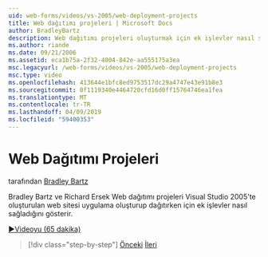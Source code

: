 ```yaml
---
uid: web-forms/videos/vs-2005/web-deployment-projects
title: Web dağıtımı projeleri | Microsoft Docs
author: BradleyBartz
description: Web dağıtımı projeleri oluşturmak için ek işlevler nasıl sağladığını Bradley Bartz ve Richard Ersek Göster ve web sitesi uygulamaları dağıtma oluşturun...
ms.author: riande
ms.date: 09/21/2006
ms.assetid: eca1b75a-2f32-4004-842e-aa555175a3ea
msc.legacyurl: /web-forms/videos/vs-2005/web-deployment-projects
msc.type: video
ms.openlocfilehash: 413644e1bfc8ed9753517dc29a4747e43e91b8e3
ms.sourcegitcommit: 0f1119340e4464720cfd16d0ff15764746ea1fea
ms.translationtype: MT
ms.contentlocale: tr-TR
ms.lasthandoff: 04/09/2019
ms.locfileid: "59400353"
---
```

# <a name="web-deployment-projects"></a>Web Dağıtımı Projeleri

tarafından [Bradley Bartz](https://github.com/BradleyBartz)

Bradley Bartz ve Richard Ersek Web dağıtımı projeleri Visual Studio 2005'te oluşturulan web sitesi uygulama oluşturup dağıtırken için ek işlevler nasıl sağladığını gösterir.

[&#9654;Videoyu (65 dakika)](https://channel9.msdn.com/Blogs/ASP-NET-Site-Videos/web-deployment-projects)

> [!div class="step-by-step"]
> [Önceki](how-do-i-enable-code-coverage-and-profiling-in-production-applications.md)
> [İleri](web-application-projects-web-deployment-projects.md)
